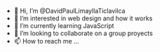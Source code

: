 - 👋 Hi, I’m @DavidPaulLimayllaTiclavilca
- 👀 I’m interested in web design and how it works
- 🌱 I’m currently learning JavaScript
- 💞️ I’m looking to collaborate on a group proyects
- 📫 How to reach me ...

<!---
DavidPaulLimayllaTiclavilca/DavidPaulLimayllaTiclavilca is a ✨ special ✨ repository because its `README.md` (this file) appears on your GitHub profile.
You can click the Preview link to take a look at your changes.
--->
